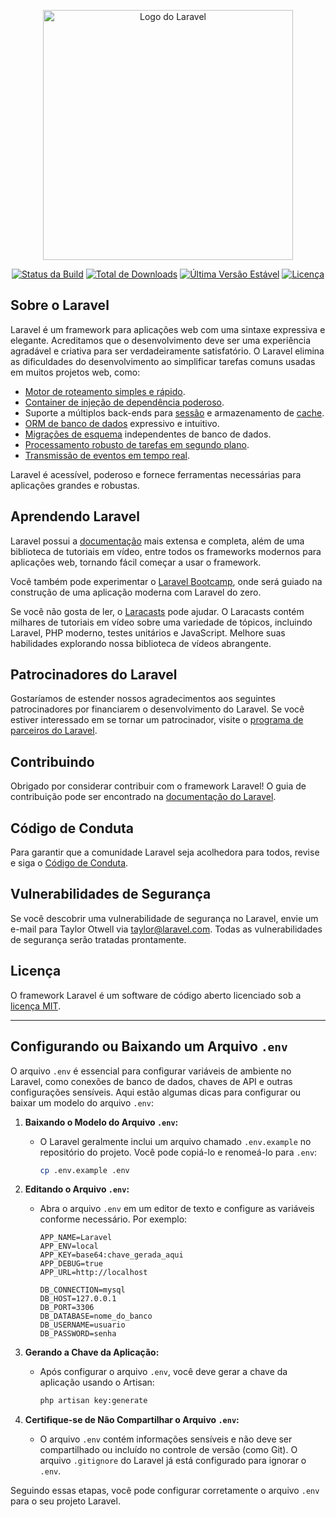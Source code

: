 <p align="center"><a href="https://laravel.com" target="_blank"><img src="https://raw.githubusercontent.com/laravel/art/master/logo-lockup/5%20SVG/2%20CMYK/1%20Full%20Color/laravel-logolockup-cmyk-red.svg" width="400" alt="Logo do Laravel"></a></p>

<p align="center">
<a href="https://github.com/laravel/framework/actions"><img src="https://github.com/laravel/framework/workflows/tests/badge.svg" alt="Status da Build"></a>
<a href="https://packagist.org/packages/laravel/framework"><img src="https://img.shields.io/packagist/dt/laravel/framework" alt="Total de Downloads"></a>
<a href="https://packagist.org/packages/laravel/framework"><img src="https://img.shields.io/packagist/v/laravel/framework" alt="Última Versão Estável"></a>
<a href="https://packagist.org/packages/laravel/framework"><img src="https://img.shields.io/packagist/l/laravel/framework" alt="Licença"></a>
</p>

## Sobre o Laravel

Laravel é um framework para aplicações web com uma sintaxe expressiva e elegante. Acreditamos que o desenvolvimento deve ser uma experiência agradável e criativa para ser verdadeiramente satisfatório. O Laravel elimina as dificuldades do desenvolvimento ao simplificar tarefas comuns usadas em muitos projetos web, como:

- [Motor de roteamento simples e rápido](https://laravel.com/docs/routing).
- [Container de injeção de dependência poderoso](https://laravel.com/docs/container).
- Suporte a múltiplos back-ends para [sessão](https://laravel.com/docs/session) e armazenamento de [cache](https://laravel.com/docs/cache).
- [ORM de banco de dados](https://laravel.com/docs/eloquent) expressivo e intuitivo.
- [Migrações de esquema](https://laravel.com/docs/migrations) independentes de banco de dados.
- [Processamento robusto de tarefas em segundo plano](https://laravel.com/docs/queues).
- [Transmissão de eventos em tempo real](https://laravel.com/docs/broadcasting).

Laravel é acessível, poderoso e fornece ferramentas necessárias para aplicações grandes e robustas.

## Aprendendo Laravel

Laravel possui a [documentação](https://laravel.com/docs) mais extensa e completa, além de uma biblioteca de tutoriais em vídeo, entre todos os frameworks modernos para aplicações web, tornando fácil começar a usar o framework.

Você também pode experimentar o [Laravel Bootcamp](https://bootcamp.laravel.com), onde será guiado na construção de uma aplicação moderna com Laravel do zero.

Se você não gosta de ler, o [Laracasts](https://laracasts.com) pode ajudar. O Laracasts contém milhares de tutoriais em vídeo sobre uma variedade de tópicos, incluindo Laravel, PHP moderno, testes unitários e JavaScript. Melhore suas habilidades explorando nossa biblioteca de vídeos abrangente.

## Patrocinadores do Laravel

Gostaríamos de estender nossos agradecimentos aos seguintes patrocinadores por financiarem o desenvolvimento do Laravel. Se você estiver interessado em se tornar um patrocinador, visite o [programa de parceiros do Laravel](https://partners.laravel.com).

## Contribuindo

Obrigado por considerar contribuir com o framework Laravel! O guia de contribuição pode ser encontrado na [documentação do Laravel](https://laravel.com/docs/contributions).

## Código de Conduta

Para garantir que a comunidade Laravel seja acolhedora para todos, revise e siga o [Código de Conduta](https://laravel.com/docs/contributions#code-of-conduct).

## Vulnerabilidades de Segurança

Se você descobrir uma vulnerabilidade de segurança no Laravel, envie um e-mail para Taylor Otwell via [taylor@laravel.com](mailto:taylor@laravel.com). Todas as vulnerabilidades de segurança serão tratadas prontamente.

## Licença

O framework Laravel é um software de código aberto licenciado sob a [licença MIT](https://opensource.org/licenses/MIT).

---

## Configurando ou Baixando um Arquivo `.env`

O arquivo `.env` é essencial para configurar variáveis de ambiente no Laravel, como conexões de banco de dados, chaves de API e outras configurações sensíveis. Aqui estão algumas dicas para configurar ou baixar um modelo do arquivo `.env`:

1. **Baixando o Modelo do Arquivo `.env`:**
   - O Laravel geralmente inclui um arquivo chamado `.env.example` no repositório do projeto. Você pode copiá-lo e renomeá-lo para `.env`:
     ```bash
     cp .env.example .env
     ```

2. **Editando o Arquivo `.env`:**
   - Abra o arquivo `.env` em um editor de texto e configure as variáveis conforme necessário. Por exemplo:
     ```env
     APP_NAME=Laravel
     APP_ENV=local
     APP_KEY=base64:chave_gerada_aqui
     APP_DEBUG=true
     APP_URL=http://localhost

     DB_CONNECTION=mysql
     DB_HOST=127.0.0.1
     DB_PORT=3306
     DB_DATABASE=nome_do_banco
     DB_USERNAME=usuario
     DB_PASSWORD=senha
     ```

3. **Gerando a Chave da Aplicação:**
   - Após configurar o arquivo `.env`, você deve gerar a chave da aplicação usando o Artisan:
     ```bash
     php artisan key:generate
     ```

4. **Certifique-se de Não Compartilhar o Arquivo `.env`:**
   - O arquivo `.env` contém informações sensíveis e não deve ser compartilhado ou incluído no controle de versão (como Git). O arquivo `.gitignore` do Laravel já está configurado para ignorar o `.env`.

Seguindo essas etapas, você pode configurar corretamente o arquivo `.env` para o seu projeto Laravel.

